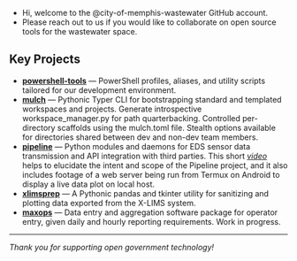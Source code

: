 - Hi, welcome to the @city-of-memphis-wastewater GitHub account.
- Please reach out to us if you would like to collaborate on open source tools for the wastewater space.
<!---
City-of-Memphis-Wastewater/City-of-Memphis-Wastewater is a ✨ special ✨ repository because its `README.md` (this file) appears on your GitHub profile.
You can click the Preview link to take a look at your changes.
--->

## Key Projects

- [**powershell-tools**](https://github.com/City-of-Memphis-Wastewater/powershell-tools) — PowerShell profiles, aliases, and utility scripts tailored for our development environment.
- [**mulch**](https://github.com/City-of-Memphis-Wastewater/mulch) — Pythonic Typer CLI for bootstrapping standard and templated workspaces and projects. Generate introspective workspace_manager.py for path quarterbacking. Controlled per-directory scaffolds using the mulch.toml file. Stealth options available for directories shared between dev and non-dev team members.
- [**pipeline**](https://github.com/City-of-Memphis-Wastewater/pipeline) — Python modules and daemons for EDS sensor data transmission and API integration with third parties. This short [*video*](https://youtube.com/shorts/V6690KY2tao) helps to elucidate the intent and scope of the Pipeline project, and it also includes footage of a web server being run from Termux on Android to display a live data plot on local host.
- [**xlimsprep**](https://github.com/City-of-Memphis-Wastewater/xlimsprep) — A Pythonic pandas and tkinter utility for sanitizing and plotting data exported from the X-LIMS system.
- [**maxops**](https://github.com/City-of-Memphis-Wastewater/maxops) — Data entry and aggregation software package for operator entry, given daily and hourly reporting requirements. Work in progress.

---

*Thank you for supporting open government technology!*
